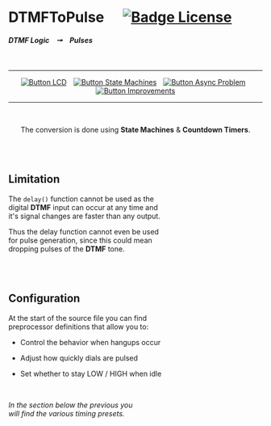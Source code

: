 
# DTMFToPulse    [![Badge License]][License]

***DTMF Logic   🠖   Pulses***

<br>

<div align = center>

---

[![Button LCD]][LCD]  
[![Button State Machines]][State Machines]  
[![Button Async Problem]][Async Problem]  
[![Button Improvements]][Improvements]

---

<br>

The conversion is done using **State Machines** & **Countdown Timers**.

</div>

<br>
<br>

## Limitation

The `delay()` function cannot be used as the <br>
digital **DTMF** input can occur at any time and <br>
it's signal changes are faster than any output. <br>

Thus the delay function cannot even be used <br>
for pulse generation, since this could mean <br>
dropping pulses of the **DTMF** tone.

<br>
<br>

## Configuration

At the start of the source file you can find <br>
preprocessor definitions that allow you to:

- Control the behavior when hangups occur

- Adjust how quickly dials are pulsed

- Set whether to stay LOW / HIGH when idle

<br>

*In the section below the previous you* <br>
*will find the various timing presets.*

<br>


<!----------------------------------------------------------------------------->

[State Machines]: Documentation/State%20Machines.md
[Async Problem]: Documentation/Async%20Problem.md
[Improvements]: Documentation/Improvements.md
[LCD]: Documentation/LCD.md

[Badge License]: https://img.shields.io/badge/License-Unknown-808080.svg?style=for-the-badge
[License]: #

<!---------------------------------{ Buttons }--------------------------------->

[Button State Machines]: https://img.shields.io/badge/State_Machines-c9c307?style=for-the-badge&logoColor=white&logo=MaterialDesignIcons
[Button Async Problem]: https://img.shields.io/badge/Multiple_Async_Problem-884cc9?style=for-the-badge&logoColor=white&logo=ChakraUI
[Button Improvements]: https://img.shields.io/badge/Improvements-33c56e?style=for-the-badge&logoColor=white&logo=AddThis
[Button LCD]: https://img.shields.io/badge/LCD-73ade7?style=for-the-badge&logoColor=white&logo=GNOMETerminal